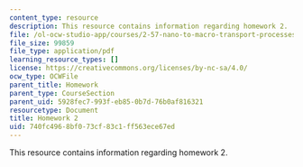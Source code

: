 ```yaml
---
content_type: resource
description: This resource contains information regarding homework 2.
file: /ol-ocw-studio-app/courses/2-57-nano-to-macro-transport-processes-spring-2012/740fc4968bf073cf83c1ff563ece67ed_MIT2_57S12_hw_2.pdf
file_size: 99859
file_type: application/pdf
learning_resource_types: []
license: https://creativecommons.org/licenses/by-nc-sa/4.0/
ocw_type: OCWFile
parent_title: Homework
parent_type: CourseSection
parent_uid: 5928fec7-993f-eb85-0b7d-76b0af816321
resourcetype: Document
title: Homework 2
uid: 740fc496-8bf0-73cf-83c1-ff563ece67ed
---
```

This resource contains information regarding homework 2.